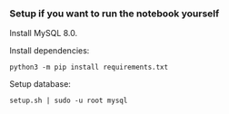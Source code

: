 



### Setup if you want to run the notebook yourself

Install MySQL 8.0.

Install dependencies:
   
    python3 -m pip install requirements.txt
    
Setup database: 

    setup.sh | sudo -u root mysql